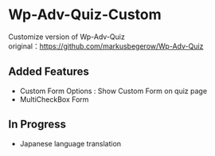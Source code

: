 # Wp-Adv-Quiz-Custom

Customize version of Wp-Adv-Quiz<br>
original：https://github.com/markusbegerow/Wp-Adv-Quiz

## Added Features
* Custom Form Options : Show Custom Form on quiz page
* MultiCheckBox Form

## In Progress
* Japanese language translation

